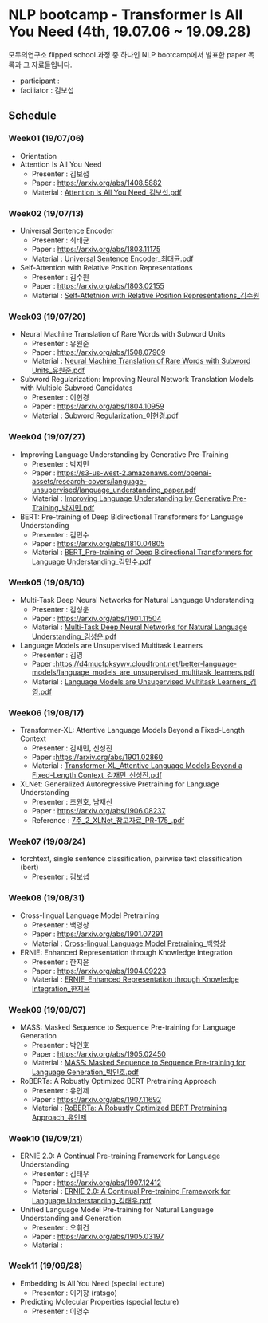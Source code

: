 # NLP bootcamp - Transformer Is All You Need (4th, 19.07.06 ~ 19.09.28)
모두의연구소 flipped school 과정 중 하나인 NLP bootcamp에서 발표한 paper 목록과 그 자료들입니다.

* participant : 
* faciliator : 김보섭

## Schedule
### Week01 (19/07/06)
* Orientation
* Attention Is All You Need
	+ Presenter : 김보섭
	+ Paper :  https://arxiv.org/abs/1408.5882
	+ Material : [Attention Is All You Need_김보섭.pdf](https://github.com/modulabs/NLP-bootcamp/blob/master/4th/week01/Attention%20Is%20All%20You%20Need_%EA%B9%80%EB%B3%B4%EC%84%AD.pdf)
### Week02 (19/07/13)
* Universal Sentence Encoder
	+ Presenter : 최태균
	+ Paper : https://arxiv.org/abs/1803.11175
	+ Material : [Universal Sentence Encoder_최태균.pdf](https://github.com/modulabs/NLP-bootcamp/blob/master/4th/week02/Universal%20Sentence%20Encoder_%EC%B5%9C%ED%83%9C%EA%B7%A0.pdf)
* Self-Attention with Relative Position Representations
	+ Presenter : 김수원
	+ Paper : https://arxiv.org/abs/1803.02155
	+ Material : [Self-Attetnion with Relative Position Representations_김수원](https://www.notion.so/Self-Attention-with-Relative-Position-Representations-5cba7d03ceb04555a2b147c06f024671)
### Week03 (19/07/20)
* Neural Machine Translation of Rare Words with Subword Units
	+ Presenter : 유원준
	+ Paper : https://arxiv.org/abs/1508.07909
	+ Material : [Neural Machine Translation of Rare Words with Subword Units_유원준.pdf](https://github.com/modulabs/NLP-bootcamp/blob/master/4th/week03/Neural%20Machine%20Translation%20of%20Rare%20Words%20with%20Subword%20Units_%EC%9C%A0%EC%9B%90%EC%A4%80.pdf)
* Subword Regularization: Improving Neural Network Translation Models with Multiple Subword Candidates
	+ Presenter : 이현경
	+ Paper : https://arxiv.org/abs/1804.10959
	+ Material : [Subword Regularization_이현경.pdf](https://github.com/modulabs/NLP-bootcamp/blob/master/4th/week03/Subword%20Regularization_%EC%9D%B4%ED%98%84%EA%B2%BD.pdf)
### Week04 (19/07/27)
* Improving Language Understanding by Generative Pre-Training
	+ Presenter : 박지민
	+ Paper : https://s3-us-west-2.amazonaws.com/openai-assets/research-covers/language-unsupervised/language_understanding_paper.pdf
	+ Material : [Improving Language Understanding by Generative Pre-Training_박지민.pdf](https://github.com/modulabs/NLP-bootcamp/blob/master/4th/week04/Improving%20Language%20Understanding%20by%20Generative%20Pre-Training_%EB%B0%95%EC%A7%80%EB%AF%BC.pdf)
* BERT: Pre-training of Deep Bidirectional Transformers for Language Understanding 
	+ Presenter : 김민수
	+ Paper : https://arxiv.org/abs/1810.04805
	+ Material : [BERT_Pre-training of Deep Bidirectional Transformers for Language Understanding_김민수.pdf](https://github.com/modulabs/NLP-bootcamp/blob/master/4th/week04/BERT_Pre-training%20of%20Deep%20Bidirectional%20Transformers%20for%20Language%20Understanding_%EA%B9%80%EB%AF%BC%EC%88%98.pdf)
### Week05 (19/08/10)
* Multi-Task Deep Neural Networks for Natural Language Understanding
	+ Presenter : 김성운
	+ Paper : https://arxiv.org/abs/1901.11504
	+ Material : [Multi-Task Deep Neural Networks for Natural Language Understanding_김성운.pdf](https://github.com/modulabs/NLP-bootcamp/blob/master/4th/week05/Multi-Task%20Deep%20Neural%20Networks%20for%20Natural%20Language%20Understanding_%EA%B9%80%EC%84%B1%EC%9A%B4.pdf)
* Language Models are Unsupervised Multitask Learners 
	+ Presenter : 김영
	+ Paper :https://d4mucfpksywv.cloudfront.net/better-language-models/language_models_are_unsupervised_multitask_learners.pdf
	+ Material : [Language Models are Unsupervised Multitask Learners_김영.pdf](https://github.com/modulabs/NLP-bootcamp/blob/master/4th/week05/Language%20Models%20are%20Unsupervised%20Multitask%20Learners_%EA%B9%80%EC%98%81.pdf)
### Week06 (19/08/17)
* Transformer-XL: Attentive Language Models Beyond a Fixed-Length Context 
	+ Presenter : 김재민, 신성진
	+ Paper :https://arxiv.org/abs/1901.02860
	+ Material : [Transformer-XL_Attentive Language Models Beyond a Fixed-Length Context_김재민_신성진.pdf](https://github.com/modulabs/NLP-bootcamp/blob/master/4th/week06/Transformer-XL_Attentive%20Language%20Models%20Beyond%20a%20Fixed-Length%20Context_%EA%B9%80%EC%9E%AC%EB%AF%BC_%EC%8B%A0%EC%84%B1%EC%A7%84.pdf)
* XLNet: Generalized Autoregressive Pretraining for Language Understanding
	+ Presenter : 조원호, 남재신
	+ Paper : https://arxiv.org/abs/1906.08237
	+ Reference : [7주_2_XLNet_참고자료_PR-175_.pdf](https://github.com/modulabs/NLP-bootcamp/blob/master/4th/week06/7%EC%A3%BC_2_XLNet_%EC%B0%B8%EA%B3%A0%EC%9E%90%EB%A3%8C_PR-175_.pdf)
### Week07 (19/08/24)
* torchtext, single sentence classification, pairwise text classification (bert)
	+ Presenter : 김보섭
### Week08 (19/08/31) 
* Cross-lingual Language Model Pretraining
	+ Presenter : 백영상
	+ Paper : https://arxiv.org/abs/1901.07291
	+ Material : [Cross-lingual Language Model Pretraining_백영상](https://www.notion.so/XLM-415cbf5838944c979daabea22e1a99c8)
* ERNIE: Enhanced Representation through Knowledge Integration
	+ Presenter : 한지윤
	+ Paper : https://arxiv.org/abs/1904.09223
	+ Material : [ERNIE_Enhanced Representation through Knowledge Integration_한지윤](https://www.notion.so/NLP-bootcamp_4th-2bcdaf2d0a8748b097120354073c32a3)
### Week09 (19/09/07)
* MASS: Masked Sequence to Sequence Pre-training for Language Generation
  - Presenter : 박인호
  - Paper : https://arxiv.org/abs/1905.02450
  - Material : [MASS: Masked Sequence to Sequence Pre-training for Language Generation_박인호.pdf](https://github.com/modulabs/NLP-bootcamp/blob/master/4th/week09/MASS:%20Masked%20Sequence%20to%20Sequence%20Pre-training%20for%20Language%20Generation_%EB%B0%95%EC%9D%B8%ED%98%B8.pdf)
* RoBERTa: A Robustly Optimized BERT Pretraining Approach
  - Presenter : 유인제
  - Paper : https://arxiv.org/abs/1907.11692
  - Material : [RoBERTa: A Robustly Optimized BERT Pretraining Approach_유인제](https://www.notion.so/RoBERTa-d4c1635a43004672b6d312136aebcfef)
### Week10 (19/09/21)
* ERNIE 2.0: A Continual Pre-training Framework for Language Understanding
  - Presenter : 김태우
  - Paper : https://arxiv.org/abs/1907.12412
  - Material : [ERNIE 2.0: A Continual Pre-training Framework for Language Understanding_김태우.pdf](https://github.com/modulabs/NLP-bootcamp/blob/master/4th/week10/ERNIE%202.0:%20A%20Continual%20Pre-training%20Framework%20for%20Language%20Understanding_%EA%B9%80%ED%83%9C%EC%9A%B0.pdf)
* Unified Language Model Pre-training for Natural Language Understanding and Generation
	- Presenter : 오휘건
	- Paper : https://arxiv.org/abs/1905.03197
	- Material : 
### Week11 (19/09/28)
* Embedding Is All You Need (special lecture)
	- Presenter : 이기창 (ratsgo)
* Predicting Molecular Properties (special lecture)
	- Presenter : 이영수 
